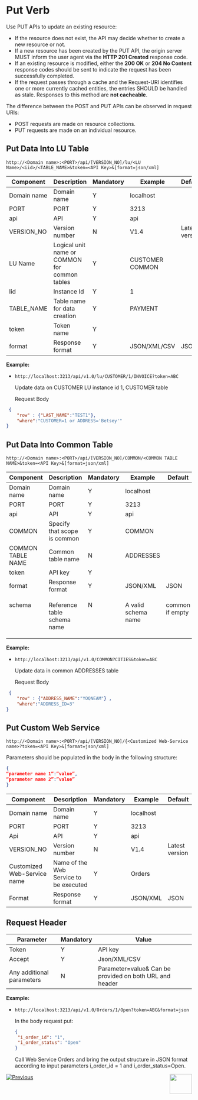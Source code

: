 # Put Verb

Use PUT APIs to update an existing resource:  
- If the resource does not exist, the API may decide whether to create a new resource or not. 
- If a new resource has been created by the PUT API, the origin server MUST inform the user agent via the **HTTP 201 Created** response code.
- If an existing resource is modified, either the **200 OK** or **204 No Content** response codes should be sent to indicate the request has been successfully completed.
- If the request passes through a cache and the Request-URI identifies one or more currently cached entities, the entries SHOULD be handled as stale. Responses to this method are **not cacheable**.

The difference between the POST and PUT APIs can be observed in request URIs:
- POST requests are made on resource collections.
- PUT requests are made on an individual resource.

##  Put Data Into LU Table

<p><code>http://&lt;Domain name&gt;:&lt;PORT&gt;/api/[VERSION_NO]/lu/&lt;LU Name&gt;/&lt;iid&gt;/&lt;TABLE_NAME&gt;&amp;token=&lt;API Key&gt;&amp;[format=json/xml]</code></p>

<table>
<thead>
<tr>
<th><strong>Component</strong></th>
<th><strong>Description</strong></th>
<th><strong>Mandatory</strong></th>
<th><strong>Example</strong></th>
<th><strong>Default</strong></th>
</tr>
</thead>
<tbody>
<tr>
<td>Domain name</td>
<td>Domain name</td>
<td>Y</td>
<td>localhost</td>
<td>&nbsp;</td>
</tr>
<tr>
<td>PORT</td>
<td>PORT</td>
<td>Y</td>
<td>3213</td>
<td>&nbsp;</td>
</tr>
<tr>
<td>api</td>
<td>API</td>
<td>Y</td>
<td>api</td>
<td>&nbsp;</td>
</tr>
<tr>
<td>VERSION_NO</td>
<td>Version number</td>
<td>N</td>
<td>V1.4</td>
<td>Latest version</td>
</tr>
<tr>
<td>LU Name</td>
<td>Logical unit name or COMMON for common tables</td>
<td>Y</td>
<td>CUSTOMER COMMON</td>
<td>&nbsp;</td>
</tr>
<tr>
<td>Iid</td>
<td>Instance Id</td>
<td>Y</td>
<td>1</td>
<td>&nbsp;</td>
</tr>
<tr>
<td>TABLE_NAME</td>
<td>Table name for data creation</td>
<td>Y</td>
<td>PAYMENT</td>
<td>&nbsp;</td>
</tr>
<tr>
<td>token</td>
<td>Token name</td>
<td>Y</td>
<td>&nbsp;</td>
<td>&nbsp;</td>
</tr>
<tr>
<td>format</td>
<td>Response format</td>
<td>Y</td>
<td>JSON/XML/CSV</td>
<td>JSON</td>
</tr>
</tbody>
</table>

**Example:**

- `http://localhost:3213/api/v1.0/lu/CUSTOMER/1/INVOICE?token=ABC`

  Update data on CUSTOMER LU instance id 1, CUSTOMER table

  Request Body
```json
 {
	"row" : {"LAST_NAME":"TEST1"},
	"where":"CUSTOMER=1 or ADDRESS='Betsey'"
}                    
```


##  Put Data Into Common Table

<p><code>http://&lt;Domain name&gt;:&lt;PORT&gt;/api/[VERSION_NO]/COMMON/&lt;COMMON TABLE NAME&gt;&amp;token=&lt;API Key&gt;&amp;[format=json/xml]</code></p>

<table class="unchanged rich-diff-level-one">
<thead>
<tr>
<th><strong>Component</strong></th>
<th><strong>Description</strong></th>
<th><strong>Mandatory</strong></th>
<th><strong>Example</strong></th>
<th><strong>Default</strong></th>
</tr>
</thead>
<tbody>
<tr>
<td>Domain name</td>
<td>Domain name</td>
<td>Y</td>
<td>localhost</td>
<td>&nbsp;</td>
</tr>
<tr>
<td>PORT</td>
<td>PORT</td>
<td>Y</td>
<td>3213</td>
<td>&nbsp;</td>
</tr>
<tr>
<td>api</td>
<td>API</td>
<td>Y</td>
<td>api</td>
<td>&nbsp;</td>
</tr>
<tr>
<td>COMMON</td>
<td>Specify that scope is common</td>
<td>Y</td>
<td>COMMON</td>
<td>&nbsp;</td>
</tr>
<tr>
<td>COMMON TABLE NAME</td>
<td>Common table name</td>
<td>N</td>
<td>ADDRESSES</td>
<td>&nbsp;</td>
</tr>
<tr>
<td>token</td>
<td>API key</td>
<td>Y</td>
<td>&nbsp;</td>
<td>&nbsp;</td>
</tr>
<tr>
<td>format</td>
<td>Response format</td>
<td>Y</td>
<td>JSON/XML</td>
<td>JSON</td>
</tr>
<tr>
<td valign="top" width="150pxl">
<p>schema</p>
</td>
<td valign="top" width="250pxl">
<p>Reference table schema name</p>
</td>
<td valign="top" width="100pxl">
<p>N</p>
</td>
<td valign="top" width="200pxl">
<p>A valid schema name</p>
</td>
<td valign="top" width="200pxl">
<p>common if empty</p>
</td>
</tr>
</tbody>
</table>

**Example:**

- `http://localhost:3213/api/v1.0/COMMON?CITIES&token=ABC`

  Update data in common ADDRESSES table
  
  Request Body

```json
 {
	"row" : {"ADDRESS_NAME":"YOQNEAM"} ,
	"where":"ADDRESS_ID=3"
}
```


##  Put Custom Web Service 

<p><code>http://&lt;Domain name&gt;:&lt;PORT&gt;/api/[VERSION_NO]/{&lt;Customized Web-Service name&gt;?token=&lt;API Key&gt;&amp;[format=json/xml]</code></p>

Parameters should be populated in the body in the following structure:
```json
{
“parameter name 1”:”value”,
“parameter name 2”:”value”
}
```
<table class="unchanged rich-diff-level-one">
<thead>
<tr>
<th><strong>Component</strong></th>
<th><strong>Description</strong></th>
<th><strong>Mandatory</strong></th>
<th><strong>Example</strong></th>
<th><strong>Default</strong></th>
</tr>
</thead>
<tbody>
<tr>
<td>Domain name</td>
<td>Domain name</td>
<td>Y</td>
<td>localhost</td>
<td>&nbsp;</td>
</tr>
<tr>
<td>PORT</td>
<td>PORT</td>
<td>Y</td>
<td>3213</td>
<td>&nbsp;</td>
</tr>
<tr>
<td>Api</td>
<td>API</td>
<td>Y</td>
<td>api</td>
<td>&nbsp;</td>
</tr>
<tr>
<td>VERSION_NO</td>
<td>Version number</td>
<td>N</td>
<td>V1.4</td>
<td>Latest version</td>
</tr>
<tr>
<td>Customized Web-Service name</td>
<td>Name of the Web Service to be executed</td>
<td>Y</td>
<td>Orders</td>
<td>&nbsp;</td>
</tr>
<tr>
<td>Format</td>
<td>Response format</td>
<td>Y</td>
<td>JSON/XML</td>
<td>JSON</td>
</tr>
</tbody>
</table>


## Request Header

<table class="unchanged rich-diff-level-one">
<thead>
<tr>
<th><strong>Parameter</strong></th>
<th><strong>Mandatory</strong></th>
<th><strong>Value</strong></th>
</tr>
</thead>
<tbody>
<tr>
<td>Token</td>
<td>Y</td>
<td>API key</td>
</tr>
<tr>
<td>Accept</td>
<td>Y</td>
<td>Json/XML/CSV</td>
</tr>
<tr>
<td>Any additional parameters</td>
<td>N</td>
<td>Parameter=value&amp; Can be provided on both URL and header</td>
</tr>
</tbody>
</table>

**Example:**

- `http://localhost:3213/api/v1.0/Orders/1/Open?token=ABC&format=json`

  In the body request put:

  ```json
  {
   "i_order_id": "1",
   "i_order_status": "Open"
  }
  ```

  Call Web Service Orders and bring the output structure in JSON format according to input parameters i_order_id = 1 and i_order_status=Open.

[![Previous](/articles/images/Previous.png)](/articles/15_web_services_and_graphit/13_Supported_Verbs_Post.md)[<img align="right" width="60" height="54" src="/articles/images/Next.png">](/articles/15_web_services_and_graphit/15_Supported_Verbs_Delete.md)

